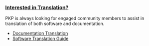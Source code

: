 
### [Interested in Translation?](/translating-guide/en/)

PKP is always looking for engaged community members to assist in translation of both software and documentation.

- [Documentation Translation](https://github.com/pkp/documentation-interest-group)
- [Software Translation Guide](/translating-guide/en/)
